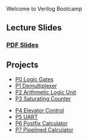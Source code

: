 Welcome to Verilog Bootcamp

## Lecture Slides ##

### [PDF Slides](https://github.com/fangs-bootcamp/lectures_pdf) 

## Projects ##

<!-- [Vivado Tutorial](projects/P0_Vivado_Tutorial.md) -->
- [P0 Logic Gates](projects/P0_Logic_Gates.md)
- [P1 Demultiplexer](projects/P1_Demultiplexer.md)
- [P2 Arithmetic Logic Unit](projects/P2_Arithmetic_Logic_Unit.md)
- [P3 Saturating Counter](projects/P3_Saturating_Counter.md)
<!-- [P4 Countdown Timer](projects/P4_Countdown_Timer.md) -->
- [P4 Elevator Control](projects/P4_Elevator_Control.md)
- [P5 UART](projects/P5_UART.md)
- [P6 Postfix Calculator](projects/P6_Postfix_Calculator.md)
- [P7 Pipelined Calculator](projects/P7_Pipelined_Calculator.md)
    
